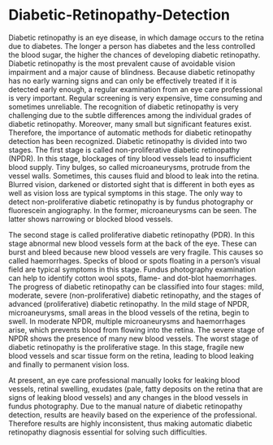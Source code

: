 # Diabetic-Retinopathy-Detection


Diabetic retinopathy is an eye disease, in which damage occurs to the retina due to diabetes. The longer a person has diabetes and the less controlled the blood sugar, the higher the chances of developing diabetic retinopathy. Diabetic retinopathy is the most prevalent cause of avoidable vision impairment and a major cause of blindness. Because diabetic retinopathy has no early warning signs and can only be effectively treated if it is detected early enough, a regular examination from an eye care professional is very important. Regular screening is very expensive, time consuming and sometimes unreliable. The recognition of diabetic retinopathy is very challenging due to the subtle differences among the individual grades of diabetic retinopathy. Moreover, many small but significant features exist. Therefore, the importance of automatic methods for diabetic retinopathy detection has been recognized.
Diabetic retinopathy is divided into two stages. The first stage is called non-proliferative diabetic retinopathy (NPDR). In this stage, blockages of tiny blood vessels lead to insufficient blood supply. Tiny bulges, so called microaneurysms, protrude from the vessel walls. Sometimes, this causes fluid and blood to leak into the retina. Blurred vision, darkened or distorted sight that is different in both eyes as well as vision loss are typical symptoms in this stage. The only way to detect non-proliferative diabetic retinopathy is by fundus photography or fluorescein angiography. In the former, microaneurysms can be seen. The latter shows narrowing or blocked blood vessels.

The second stage is called proliferative diabetic retinopathy (PDR). In this stage abnormal new blood vessels form at the back of the eye. These can burst and bleed because new
blood vessels are very fragile. This causes so called haemorrhages. Specks of blood or spots floating in a person’s visual field are typical symptoms in this stage. Fundus photography examination can help to identify cotton wool spots, flame- and dot-blot haemorrhages. The progress of diabetic retinopathy can be classified into four stages: mild, moderate, severe (non-proliferative) diabetic retinopathy, and the stages of advanced (proliferative) diabetic retinopathy. In the mild stage of NPDR, microaneurysms, small areas in the blood vessels of the retina, begin to swell. In moderate NPDR, multiple microaneurysms and haemorrhages arise, which prevents blood from flowing into the retina. The severe stage of NPDR shows the presence of many new blood vessels. The worst stage of diabetic retinopathy is the proliferative stage. In this stage, fragile new blood vessels and scar tissue form on the retina, leading to blood leaking and finally to permanent vision loss. 

At present, an eye care professional manually looks for leaking blood vessels, retinal swelling, exudates (pale, fatty deposits on the retina that are signs of leaking blood vessels) and any changes in the blood vessels in fundus photography. Due to the manual nature of diabetic retinopathy detection, results are heavily based on the experience of the professional. Therefore results are highly inconsistent, thus making automatic diabetic retinopathy diagnosis essential for solving such difficulties.
